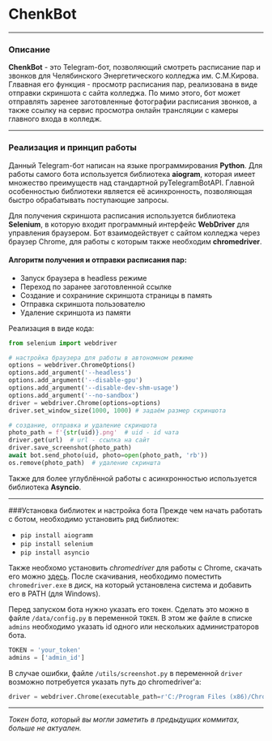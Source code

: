 # ChenkBot
___

### Описание
**ChenkBot** - это Telegram-бот, позволяющий смотреть
расписание пар и звонков для Челябинского Энергетического
колледжа им. С.М.Кирова. Глвавная его функция - просмотр
расписания пар, реализована в виде отправки скриншота с сайта
колледжа. По мимо этого, бот может отправлять заренее заготовленные
фотографии расписания звонков, а также ссылку на сервис просмотра
онлайн трансляции с камеры главного входа в колледж.

___

### Реализация и принцип работы
Данный Telegram-бот написан на языке программирования **Python**.
Для работы самого бота используется библиотека **aiogram**, которая
имеет множество преимуществ над стандартной pyTelegramBotAPI. 
Главной особенностью библиотеки является её
асинхронность, позволяющая быстро обрабатывать поступающие запросы.

Для получения скриншота расписания используется библиотека 
**Selenium**, в которую входит программный интерфейс
**WebDriver** для управления браузером. Бот взаимодействует с
сайтом колледжа через браузер Chrome, для работы с которым также
необходим **chromedriver**.

#### Алгоритм получения и отправки расписания пар:
* Запуск браузера в headless режиме
* Переход по заранее заготовленной ссылке
* Создание и сохраниние скриншота страницы в память
* Отправка скриншота пользователю
* Удаление скриншота из памяти

Реализация в виде кода:
```python
from selenium import webdriver

# настройка браузера для работы в автономном режиме
options = webdriver.ChromeOptions()
options.add_argument('--headless')
options.add_argument('--disable-gpu')
options.add_argument('--disable-dev-shm-usage')
options.add_argument('--no-sandbox')
driver = webdriver.Chrome(options=options)
driver.set_window_size(1000, 1000) # задаём размер скриншота

# создание, отправка и удаление скриншота
photo_path = f'{str(uid)}.png'  # uid - id чата
driver.get(url)  # url - ссылка на сайт
driver.save_screenshot(photo_path)
await bot.send_photo(uid, photo=open(photo_path, 'rb'))
os.remove(photo_path)  # удаление скриншта
```

Также для более углублённой работы с асинхронностью используется
библиотека **Asyncio**.
___
###Установка библиотек и настройка бота
Прежде чем начать работать с ботом, необходимо установить ряд
библиотек:
* `pip install aiogramm`
* `pip install selenium`
* `pip install asyncio`

Также необхомо установить *chromedriver* для работы с Chrome,
скачать его можно [здесь](https://chromedriver.chromium.org).
После скачивания, необходимо поместить
`chromedriver.exe` в диск, на который установлена система
и добавить его в PATH (для Windows).

Перед запуском бота нужно указать его токен. Сделать это можно
в файле `/data/config.py` в переменной `TOKEN`. В этом же
файле в списке `admins` необходимо указать id одного или
нескольких администраторов бота.
```python
TOKEN = 'your_token'
admins = ['admin_id']
```

В случае ошибки, файле `/utils/screenshot.py` в переменной `driver`
возможно потребуется указать путь до chromedriver'а:

```python
driver = webdriver.Chrome(executable_path=r'C:/Program Files (x86)/ChromeDriver/chromedriver.exe', options=options)
```
___
*Токен бота, который вы могли заметить
в предыдущих коммитах, больше не актуален.*